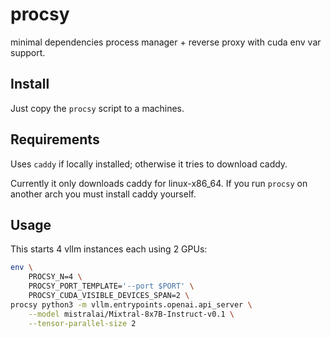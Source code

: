 # procsy
minimal dependencies process manager + reverse proxy with cuda env var support.

## Install

Just copy the `procsy` script to a machines.

## Requirements

Uses `caddy` if locally installed; otherwise it tries to download caddy.

Currently it only downloads caddy for linux-x86_64. If you run `procsy` on another arch you must install caddy yourself.

## Usage

This starts 4 vllm instances each using 2 GPUs:

```bash
env \
    PROCSY_N=4 \
    PROCSY_PORT_TEMPLATE='--port $PORT' \
    PROCSY_CUDA_VISIBLE_DEVICES_SPAN=2 \
procsy python3 -m vllm.entrypoints.openai.api_server \
    --model mistralai/Mixtral-8x7B-Instruct-v0.1 \
    --tensor-parallel-size 2
```

